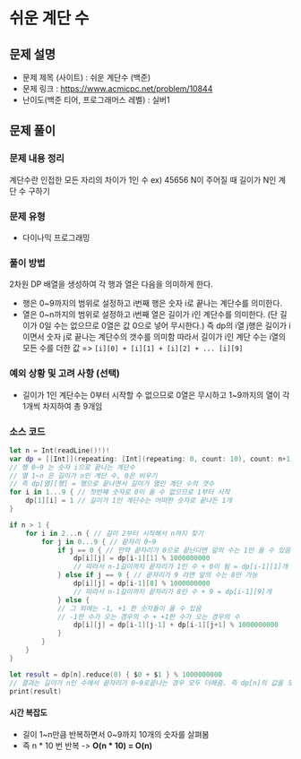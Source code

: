 # 쉬운 계단 수
## 문제 설명
- 문제 제목 (사이트) : 쉬운 계단수 (백준)
- 문제 링크 : https://www.acmicpc.net/problem/10844
- 난이도(백준 티어, 프로그래머스 레벨) : 실버1

## 문제 풀이
### 문제 내용 정리
계단수란 인접한 모든 자리의 차이가 1인 수
ex) 45656
N이 주어질 때 길이가 N인 계단 수 구하기

### 문제 유형
- 다이나믹 프로그래밍

### 풀이 방법
2차원 DP 배열을 생성하여 각 행과 열은 다음을 의미하게 한다.
- 행은 0~9까지의 범위로 설정하고  i번째 행은 숫자 i로 끝나는 계단수를 의미한다.
- 열은 0~n까지의 범위로 설정하고 i번째 열은 길이가 i인 계단수를 의미한다. (단 길이가 0일 수는 없으므로 0열은 값 0으로 넣어 무시한다.)
즉 dp의 i열 j행은 길이가 i이면서 숫자 j로 끝나는 계단수의 갯수를 의미함
따라서 길이가 i인 계단 수는 i열의 모든 수를 더한 값 => `[i][0] + [i][1] + [i][2] + ... [i][9]`
### 예외 상황 및 고려 사항 (선택)
- 길이가 1인 계단수는 0부터 시작할 수 없으므로 0열은 무시하고 1~9까지의 열이 각 1개씩 차지하여 총 9개임
### 소스 코드
```swift
let n = Int(readLine()!)!
var dp = [[Int]](repeating: [Int](repeating: 0, count: 10), count: n+1)
// 행 0~9 는 숫자 i으로 끝나는 계단수
// 열 1~n 은 길이가 n인 계단 수, 0은 비우기
// 즉 dp[열][행] = 행으로 끝나면서 길이가 열인 계단 수의 갯수
for i in 1...9 { // 첫번째 숫자로 0이 올 수 없으므로 1부터 시작
    dp[1][i] = 1 // 길이가 1인 계단수는 어떠한 숫자로 끝나든 1개
}

if n > 1 {
    for i in 2...n { // 길이 2부터 시작해서 n까지 찾기
        for j in 0...9 { // 끝자리 0~9
            if j == 0 { // 만약 끝자리가 0으로 끝난다면 앞의 수는 1만 올 수 있음
                dp[i][j] = dp[i-1][1] % 1000000000 
                // 따라서 n-1길이까지 끝자리가 1인 수 + 0이 됨 = dp[i-1][1]개
            } else if j == 9 { // 끝자리가 9 라면 앞의 수는 8만 가능
                dp[i][j] = dp[i-1][8] % 1000000000
                // 따라서 n-1길이까지 끝자리가 8인 수 + 9 = dp[i-1][9]개
            } else {
            // 그 외에는 -1, +1 한 숫자들이 올 수 있음
            // -1한 수가 오는 경우의 수 + +1한 수가 오는 경우의 수
                dp[i][j] = dp[i-1][j-1] + dp[i-1][j+1] % 1000000000
            }
        }
    }
}

let result = dp[n].reduce(0) { $0 + $1 } % 1000000000
// 결과는 길이가 n인 수에서 끝자리가 0~9로끝나는 경우 모두 더해줌. 즉 dp[n]의 값을 모두 더함
print(result)

```

#### 시간 복잡도
- 길이 1~n만큼 반복하면서 0~9까지 10개의 숫자를 살펴봄
- 즉 n * 10 번 반복 -> **O(n * 10) = O(n)**